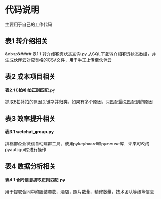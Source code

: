 # 代码说明
主要用于自己的工作代码

## 表1 转介绍相关
  &nbsp&#### 表1.1 转介绍客资状态查询.py
  从SQL下载转介绍客资状态数据，并生成伙伴云对应表格的CSV文件，用于手工上传至伙伴云

## 表2 成本项目相关
  #### 表2.1 B拍补拍正则匹配.py
  抓取B拍补拍的原因关键字并归类，如果有多个原因，只匹配最先匹配到的原因

## 表3 效率提升相关
  #### 表3.1 wetchat_group.py
  排档部企业微信自动建群工具，使用pykeyboard和pymouse库，未来可改成pyautogui库进行操作

## 表4 数据分析相关
  #### 表4.1 合同信息提取正则匹配.py
  用于提取合同中的服装套数，酒店，照片数量，精修数量，技术团队等级等信息
